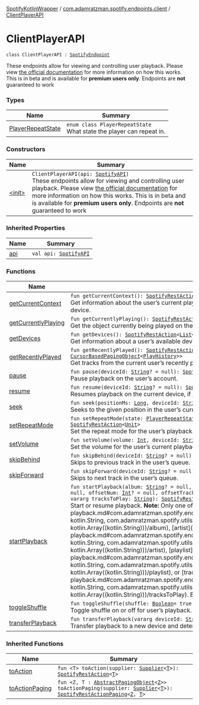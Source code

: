 [SpotifyKotlinWrapper](../../index.md) / [com.adamratzman.spotify.endpoints.client](../index.md) / [ClientPlayerAPI](./index.md)

# ClientPlayerAPI

`class ClientPlayerAPI : `[`SpotifyEndpoint`](../../com.adamratzman.spotify.utils/-spotify-endpoint/index.md)

These endpoints allow for viewing and controlling user playback. Please view [the official documentation](https://developer.spotify.com/web-api/working-with-connect/)
for more information on how this works. This is in beta and is available for **premium users only**. Endpoints are **not** guaranteed to work

### Types

| Name | Summary |
|---|---|
| [PlayerRepeatState](-player-repeat-state/index.md) | `enum class PlayerRepeatState`<br>What state the player can repeat in. |

### Constructors

| Name | Summary |
|---|---|
| [&lt;init&gt;](-init-.md) | `ClientPlayerAPI(api: `[`SpotifyAPI`](../../com.adamratzman.spotify.main/-spotify-a-p-i/index.md)`)`<br>These endpoints allow for viewing and controlling user playback. Please view [the official documentation](https://developer.spotify.com/web-api/working-with-connect/) for more information on how this works. This is in beta and is available for **premium users only**. Endpoints are **not** guaranteed to work |

### Inherited Properties

| Name | Summary |
|---|---|
| [api](../../com.adamratzman.spotify.utils/-spotify-endpoint/api.md) | `val api: `[`SpotifyAPI`](../../com.adamratzman.spotify.main/-spotify-a-p-i/index.md) |

### Functions

| Name | Summary |
|---|---|
| [getCurrentContext](get-current-context.md) | `fun getCurrentContext(): `[`SpotifyRestAction`](../../com.adamratzman.spotify.main/-spotify-rest-action/index.md)`<`[`CurrentlyPlayingContext`](../../com.adamratzman.spotify.utils/-currently-playing-context/index.md)`?>`<br>Get information about the user’s current playback state, including track, track progress, and active device. |
| [getCurrentlyPlaying](get-currently-playing.md) | `fun getCurrentlyPlaying(): `[`SpotifyRestAction`](../../com.adamratzman.spotify.main/-spotify-rest-action/index.md)`<`[`CurrentlyPlayingObject`](../../com.adamratzman.spotify.utils/-currently-playing-object/index.md)`?>`<br>Get the object currently being played on the user’s Spotify account. |
| [getDevices](get-devices.md) | `fun getDevices(): `[`SpotifyRestAction`](../../com.adamratzman.spotify.main/-spotify-rest-action/index.md)`<`[`List`](https://kotlinlang.org/api/latest/jvm/stdlib/kotlin.collections/-list/index.html)`<`[`Device`](../../com.adamratzman.spotify.utils/-device/index.md)`>>`<br>Get information about a user’s available devices. |
| [getRecentlyPlayed](get-recently-played.md) | `fun getRecentlyPlayed(): `[`SpotifyRestActionPaging`](../../com.adamratzman.spotify.main/-spotify-rest-action-paging/index.md)`<`[`PlayHistory`](../../com.adamratzman.spotify.utils/-play-history/index.md)`, `[`CursorBasedPagingObject`](../../com.adamratzman.spotify.utils/-cursor-based-paging-object/index.md)`<`[`PlayHistory`](../../com.adamratzman.spotify.utils/-play-history/index.md)`>>`<br>Get tracks from the current user’s recently played tracks. |
| [pause](pause.md) | `fun pause(deviceId: `[`String`](https://kotlinlang.org/api/latest/jvm/stdlib/kotlin/-string/index.html)`? = null): `[`SpotifyRestAction`](../../com.adamratzman.spotify.main/-spotify-rest-action/index.md)`<`[`Unit`](https://kotlinlang.org/api/latest/jvm/stdlib/kotlin/-unit/index.html)`>`<br>Pause playback on the user’s account. |
| [resume](resume.md) | `fun resume(deviceId: `[`String`](https://kotlinlang.org/api/latest/jvm/stdlib/kotlin/-string/index.html)`? = null): `[`SpotifyRestAction`](../../com.adamratzman.spotify.main/-spotify-rest-action/index.md)`<`[`Unit`](https://kotlinlang.org/api/latest/jvm/stdlib/kotlin/-unit/index.html)`>`<br>Resumes playback on the current device, if [deviceId](resume.md#com.adamratzman.spotify.endpoints.client.ClientPlayerAPI$resume(kotlin.String)/deviceId) is not specified. |
| [seek](seek.md) | `fun seek(positionMs: `[`Long`](https://kotlinlang.org/api/latest/jvm/stdlib/kotlin/-long/index.html)`, deviceId: `[`String`](https://kotlinlang.org/api/latest/jvm/stdlib/kotlin/-string/index.html)`? = null): `[`SpotifyRestAction`](../../com.adamratzman.spotify.main/-spotify-rest-action/index.md)`<`[`Unit`](https://kotlinlang.org/api/latest/jvm/stdlib/kotlin/-unit/index.html)`>`<br>Seeks to the given position in the user’s currently playing track. |
| [setRepeatMode](set-repeat-mode.md) | `fun setRepeatMode(state: `[`PlayerRepeatState`](-player-repeat-state/index.md)`, deviceId: `[`String`](https://kotlinlang.org/api/latest/jvm/stdlib/kotlin/-string/index.html)`? = null): `[`SpotifyRestAction`](../../com.adamratzman.spotify.main/-spotify-rest-action/index.md)`<`[`Unit`](https://kotlinlang.org/api/latest/jvm/stdlib/kotlin/-unit/index.html)`>`<br>Set the repeat mode for the user’s playback. Options are repeat-track, repeat-context, and off. |
| [setVolume](set-volume.md) | `fun setVolume(volume: `[`Int`](https://kotlinlang.org/api/latest/jvm/stdlib/kotlin/-int/index.html)`, deviceId: `[`String`](https://kotlinlang.org/api/latest/jvm/stdlib/kotlin/-string/index.html)`? = null): `[`SpotifyRestAction`](../../com.adamratzman.spotify.main/-spotify-rest-action/index.md)`<`[`Unit`](https://kotlinlang.org/api/latest/jvm/stdlib/kotlin/-unit/index.html)`>`<br>Set the volume for the user’s current playback device. |
| [skipBehind](skip-behind.md) | `fun skipBehind(deviceId: `[`String`](https://kotlinlang.org/api/latest/jvm/stdlib/kotlin/-string/index.html)`? = null): `[`SpotifyRestAction`](../../com.adamratzman.spotify.main/-spotify-rest-action/index.md)`<`[`Unit`](https://kotlinlang.org/api/latest/jvm/stdlib/kotlin/-unit/index.html)`>`<br>Skips to previous track in the user’s queue. |
| [skipForward](skip-forward.md) | `fun skipForward(deviceId: `[`String`](https://kotlinlang.org/api/latest/jvm/stdlib/kotlin/-string/index.html)`? = null): `[`SpotifyRestAction`](../../com.adamratzman.spotify.main/-spotify-rest-action/index.md)`<`[`Unit`](https://kotlinlang.org/api/latest/jvm/stdlib/kotlin/-unit/index.html)`>`<br>Skips to next track in the user’s queue. |
| [startPlayback](start-playback.md) | `fun startPlayback(album: `[`String`](https://kotlinlang.org/api/latest/jvm/stdlib/kotlin/-string/index.html)`? = null, artist: `[`String`](https://kotlinlang.org/api/latest/jvm/stdlib/kotlin/-string/index.html)`? = null, playlist: `[`PlaylistURI`](../../com.adamratzman.spotify.utils/-playlist-u-r-i/index.md)`? = null, offsetNum: `[`Int`](https://kotlinlang.org/api/latest/jvm/stdlib/kotlin/-int/index.html)`? = null, offsetTrackId: `[`String`](https://kotlinlang.org/api/latest/jvm/stdlib/kotlin/-string/index.html)`? = null, deviceId: `[`String`](https://kotlinlang.org/api/latest/jvm/stdlib/kotlin/-string/index.html)`? = null, vararg tracksToPlay: `[`String`](https://kotlinlang.org/api/latest/jvm/stdlib/kotlin/-string/index.html)`): `[`SpotifyRestAction`](../../com.adamratzman.spotify.main/-spotify-rest-action/index.md)`<`[`Unit`](https://kotlinlang.org/api/latest/jvm/stdlib/kotlin/-unit/index.html)`>`<br>Start or resume playback. **Note:** Only one of the following can be used: [album](start-playback.md#com.adamratzman.spotify.endpoints.client.ClientPlayerAPI$startPlayback(kotlin.String, kotlin.String, com.adamratzman.spotify.utils.PlaylistURI, kotlin.Int, kotlin.String, kotlin.String, kotlin.Array((kotlin.String)))/album), [artist](start-playback.md#com.adamratzman.spotify.endpoints.client.ClientPlayerAPI$startPlayback(kotlin.String, kotlin.String, com.adamratzman.spotify.utils.PlaylistURI, kotlin.Int, kotlin.String, kotlin.String, kotlin.Array((kotlin.String)))/artist), [playlist](start-playback.md#com.adamratzman.spotify.endpoints.client.ClientPlayerAPI$startPlayback(kotlin.String, kotlin.String, com.adamratzman.spotify.utils.PlaylistURI, kotlin.Int, kotlin.String, kotlin.String, kotlin.Array((kotlin.String)))/playlist), or [tracksToPlay](start-playback.md#com.adamratzman.spotify.endpoints.client.ClientPlayerAPI$startPlayback(kotlin.String, kotlin.String, com.adamratzman.spotify.utils.PlaylistURI, kotlin.Int, kotlin.String, kotlin.String, kotlin.Array((kotlin.String)))/tracksToPlay). Else, you will not see expected results. |
| [toggleShuffle](toggle-shuffle.md) | `fun toggleShuffle(shuffle: `[`Boolean`](https://kotlinlang.org/api/latest/jvm/stdlib/kotlin/-boolean/index.html)` = true, deviceId: `[`String`](https://kotlinlang.org/api/latest/jvm/stdlib/kotlin/-string/index.html)`? = null): `[`SpotifyRestAction`](../../com.adamratzman.spotify.main/-spotify-rest-action/index.md)`<`[`Unit`](https://kotlinlang.org/api/latest/jvm/stdlib/kotlin/-unit/index.html)`>`<br>Toggle shuffle on or off for user’s playback. |
| [transferPlayback](transfer-playback.md) | `fun transferPlayback(vararg deviceId: `[`String`](https://kotlinlang.org/api/latest/jvm/stdlib/kotlin/-string/index.html)`, play: `[`Boolean`](https://kotlinlang.org/api/latest/jvm/stdlib/kotlin/-boolean/index.html)` = true): `[`SpotifyRestAction`](../../com.adamratzman.spotify.main/-spotify-rest-action/index.md)`<`[`Unit`](https://kotlinlang.org/api/latest/jvm/stdlib/kotlin/-unit/index.html)`>`<br>Transfer playback to a new device and determine if it should start playing. |

### Inherited Functions

| Name | Summary |
|---|---|
| [toAction](../../com.adamratzman.spotify.utils/-spotify-endpoint/to-action.md) | `fun <T> toAction(supplier: `[`Supplier`](http://docs.oracle.com/javase/8/docs/api/java/util/function/Supplier.html)`<`[`T`](../../com.adamratzman.spotify.utils/-spotify-endpoint/to-action.md#T)`>): `[`SpotifyRestAction`](../../com.adamratzman.spotify.main/-spotify-rest-action/index.md)`<`[`T`](../../com.adamratzman.spotify.utils/-spotify-endpoint/to-action.md#T)`>` |
| [toActionPaging](../../com.adamratzman.spotify.utils/-spotify-endpoint/to-action-paging.md) | `fun <Z, T : `[`AbstractPagingObject`](../../com.adamratzman.spotify.utils/-abstract-paging-object/index.md)`<`[`Z`](../../com.adamratzman.spotify.utils/-spotify-endpoint/to-action-paging.md#Z)`>> toActionPaging(supplier: `[`Supplier`](http://docs.oracle.com/javase/8/docs/api/java/util/function/Supplier.html)`<`[`T`](../../com.adamratzman.spotify.utils/-spotify-endpoint/to-action-paging.md#T)`>): `[`SpotifyRestActionPaging`](../../com.adamratzman.spotify.main/-spotify-rest-action-paging/index.md)`<`[`Z`](../../com.adamratzman.spotify.utils/-spotify-endpoint/to-action-paging.md#Z)`, `[`T`](../../com.adamratzman.spotify.utils/-spotify-endpoint/to-action-paging.md#T)`>` |
